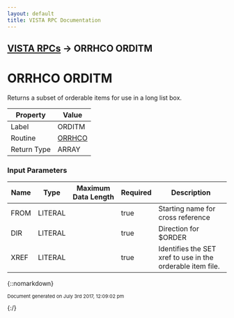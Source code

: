 ```yaml
---
layout: default
title: VISTA RPC Documentation
---
```


## [VISTA RPCs](TableOfContents) &#8594; ORRHCO ORDITM
# ORRHCO ORDITM

Returns a subset of orderable items for use in a long list box.

Property | Value
--- | ---
Label | ORDITM
Routine | [ORRHCO](http://code.osehra.org/dox/Routine_ORRHCO_source.html)
Return Type | ARRAY


### Input Parameters

Name | Type | Maximum Data Length | Required | Description
--- | --- | --- | --- | ---
FROM | LITERAL |  | true | Starting name for cross reference
DIR | LITERAL |  | true | Direction for $ORDER
XREF | LITERAL |  | true | Identifies the SET xref to use in the orderable item file.



{::nomarkdown} <br/><p style="font-size: 11px">Document generated on July 3rd 2017, 12:09:02 pm</p>{:/}